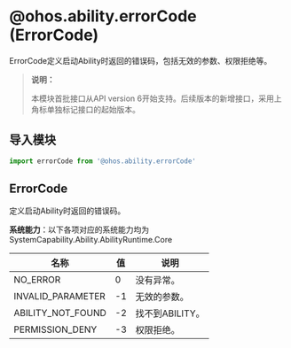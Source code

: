# @ohos.ability.errorCode (ErrorCode)

ErrorCode定义启动Ability时返回的错误码，包括无效的参数、权限拒绝等。

> **说明：**
> 
> 本模块首批接口从API version 6开始支持。后续版本的新增接口，采用上角标单独标记接口的起始版本。

## 导入模块

```ts
import errorCode from '@ohos.ability.errorCode'
```

## ErrorCode

定义启动Ability时返回的错误码。

**系统能力**：以下各项对应的系统能力均为SystemCapability.Ability.AbilityRuntime.Core

| 名称                             | 值    | 说明                                       |
| ------------------------------ | ---- | ---------------------------------------- |
| NO_ERROR         | 0    | 没有异常。   |
| INVALID_PARAMETER | -1   | 无效的参数。 |
| ABILITY_NOT_FOUND | -2   | 找不到ABILITY。 |
| PERMISSION_DENY   | -3   | 权限拒绝。   |